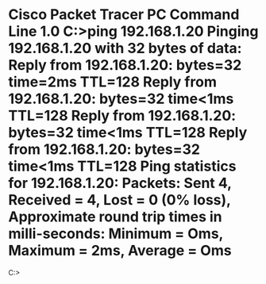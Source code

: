 Cisco Packet Tracer PC Command Line 1.0 
C:\>ping 192.168.1.20 
Pinging 192.168.1.20 with 32 bytes of data: 
Reply from 192.168.1.20: bytes=32 time=2ms TTL=128 
Reply from 192.168.1.20: bytes=32 time<1ms TTL=128 
Reply from 192.168.1.20: bytes=32 time<1ms TTL=128 
Reply from 192.168.1.20: bytes=32 time<1ms TTL=128 
Ping statistics for 192.168.1.20: 
Packets: Sent 4, Received = 4, Lost = 0 (0% loss), Approximate round trip times in milli-seconds: Minimum = Oms, Maximum = 2ms, Average = Oms 
= 
C:\>
